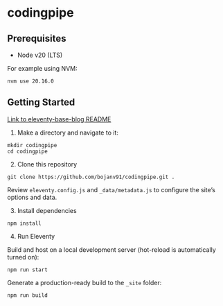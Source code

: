 # codingpipe

## Prerequisites

- Node v20 (LTS)

For example using NVM:

```
nvm use 20.16.0
```

## Getting Started

[Link to eleventy-base-blog README](https://github.com/11ty/eleventy-base-blog#readme)

1. Make a directory and navigate to it:

```
mkdir codingpipe
cd codingpipe
```

2. Clone this repository

```
git clone https://github.com/bojanv91/codingpipe.git .
```

Review `eleventy.config.js` and `_data/metadata.js` to configure the site’s options and data.

3. Install dependencies

```
npm install
```

4. Run Eleventy

Build and host on a local development server (hot-reload is automatically turned on):

```
npm run start
```

Generate a production-ready build to the `_site` folder:

```
npm run build
```

